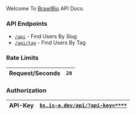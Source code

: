 Welcome To [BrawlBio](https://bs.is-a.dev/) API Docs.

### API Endpoints 

 - [`/api`](https://bs.is-a.dev/api/[Query])  - Find Users By Slug
 - [`/api/tag`](https://bs.is-a.dev/api/tag/[Query]) - Find Users By Tag

### Rate Limits 

Request/Seconds | `20` |
---------------- | ----- |

### Authorization

| API-Key | [`bs.is-a.dev/api/?api-key=****`](https://bs.is-a.dev/api/) |
| ------- | ------------ |
